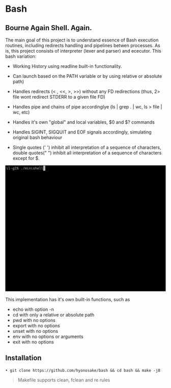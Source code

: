 # Bash
## Bourne Again Shell. Again.

The main goal of this project is to understand essence of Bash execution routines, including redirects handling
and pipelines betwen processes.
As is, this project consists of interpreter (lexer and parser) and ececutor.
This bash variation:

- Working History using readline built-in functionality.

- Can launch based on the PATH variable or by using relative or absolute path)
- Handles redirects (< , <<, >, >>) without any FD redirections (thus, 2> file wont redirect STDERR to a given file FD)
- Handles pipe and chains of pipe accordinglye (ls | grep . | wc, ls > file | wc, etc)
- Handles it's own "global" and local variables, $0 and $? commands
- Handles SIGINT, SIGQUIT and EOF signals accordingly, simulating original bash behaviour
- Single quotes (' ') inhibit all interpretation of a sequence of characters, double quotes(" ") inhibit all interpretation of a sequence of characters except for $.
 
 ![](.sh.gif)
 
This implementation has it's own built-in functions, such as 
- echo with option -n
- cd with only a relative or absolute path	
- pwd with no options
- export with no options
- unset with no options
- env with no options or arguments
- exit with no options

## Installation
	• git clone https://github.com/hyonosake/bash && cd bash && make -j8
> Makefile supports clean, fclean and re rules
